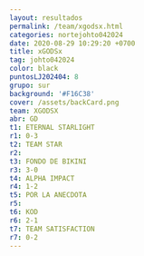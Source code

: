 ```yaml
---
layout: resultados
permalink: /team/xgodsx.html
categories: nortejohto042024
date: 2020-08-29 10:29:20 +0700
title: xGODSx
tag: johto042024
color: black
puntosLJ202404: 8
grupo: sur
background: '#F16C38'
cover: /assets/backCard.png
team: XGODSX
abr: GD
t1: ETERNAL STARLIGHT
r1: 0-3
t2: TEAM STAR
r2:
t3: FONDO DE BIKINI
r3: 3-0
t4: ALPHA IMPACT
r4: 1-2
t5: POR LA ANECDOTA
r5: 
t6: KOD
r6: 2-1
t7: TEAM SATISFACTION
r7: 0-2
---
```



